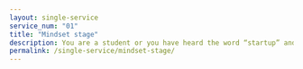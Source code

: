 ```yaml
---
layout: single-service
service_num: "01"
title: "Mindset stage"
description: You are a student or you have heard the word “startup” and are looking for options to get to know more, but you don’t know where to start. These organisations are waiting for the young & curious, who are keen to create innovative projects for launching new products and solutions with help of technology tools.
permalink: /single-service/mindset-stage/
---
```


